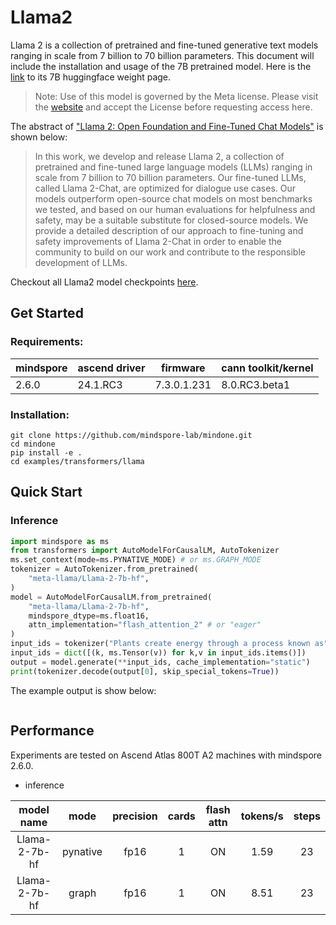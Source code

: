 # Llama2

Llama 2 is a collection of pretrained and fine-tuned generative text models ranging in scale from 7 billion to 70 billion parameters. This document will include the installation and usage of the 7B pretrained model.  Here is the [link](https://huggingface.co/meta-llama/Llama-2-7b) to its 7B huggingface weight page.

> Note:
Use of this model is governed by the Meta license. Please visit the [website](https://ai.meta.com/resources/models-and-libraries/llama-downloads/) and accept the License before requesting access here.


The abstract of ["Llama 2: Open Foundation and Fine-Tuned Chat Models"](https://arxiv.org/abs/2307.09288) is shown below:
> In this work, we develop and release Llama 2, a collection of pretrained and fine-tuned large language models (LLMs) ranging in scale from 7 billion to 70 billion parameters. Our fine-tuned LLMs, called Llama 2-Chat, are optimized for dialogue use cases. Our models outperform open-source chat models on most benchmarks we tested, and based on our human evaluations for helpfulness and safety, may be a suitable substitute for closed-source models. We provide a detailed description of our approach to fine-tuning and safety improvements of Llama 2-Chat in order to enable the community to build on our work and contribute to the responsible development of LLMs.


Checkout all Llama2 model checkpoints [here](https://huggingface.co/models?search=llama2).


## Get Started

### Requirements:
| mindspore   | 	ascend driver | firmware       | cann toolkit/kernel|
|-------------|----------------|----------------| --- |
| 2.6.0 | 24.1.RC3 | 7.3.0.1.231 | 8.0.RC3.beta1|

### Installation:
```
git clone https://github.com/mindspore-lab/mindone.git
cd mindone
pip install -e .
cd examples/transformers/llama
```

## Quick Start
### Inference

```python
import mindspore as ms
from transformers import AutoModelForCausalLM, AutoTokenizer
ms.set_context(mode=ms.PYNATIVE_MODE) # or ms.GRAPH_MODE
tokenizer = AutoTokenizer.from_pretrained(
    "meta-llama/Llama-2-7b-hf",
)
model = AutoModelForCausalLM.from_pretrained(
    "meta-llama/Llama-2-7b-hf",
    mindspore_dtype=ms.float16,
    attn_implementation="flash_attention_2" # or "eager"
)
input_ids = tokenizer("Plants create energy through a process known as", return_tensors="np")
input_ids = dict([(k, ms.Tensor(v)) for k,v in input_ids.items()])
output = model.generate(**input_ids, cache_implementation="static")
print(tokenizer.decode(output[0], skip_special_tokens=True))
```

The example output is show below:
```bash


```

## Performance


Experiments are tested on Ascend Atlas 800T A2 machines with mindspore 2.6.0.

- inference

|      model name	      | mode |  precision   | cards | flash attn | 	tokens/s	| steps|
|:---------------------:|:--:|:-----------------:|:--------------:|:---:  |:----------:|:----------:|
| Llama-2-7b-hf |  pynative| fp16 | 1 |     ON    |    1.59    |23|
| Llama-2-7b-hf |  graph| fp16 | 1 |     ON    |    8.51    |23|
